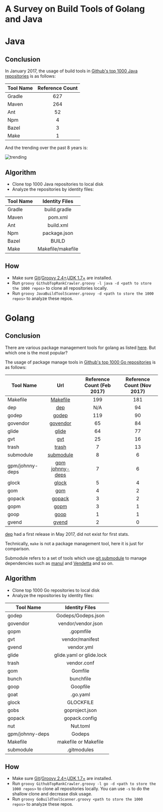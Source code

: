 # A Survey on Build Tools of Golang and Java

# Java

## Conclusion

In January 2017, the usage of build tools in [Github's top 1000 Java repositories](http://github-rank.com/star?language=Java) is as follows:

| Tool Name     | Reference Count  |
| ------------- | :-----:|
|Gradle|627|
|Maven|264|
|Ant|52|
|Npm|4|
|Bazel|3|
|Make|1|

And the trending over the past 8 years is:

![trending](https://raw.githubusercontent.com/blindpirate/report-of-build-tools-for-java-and-golang/master/trending.png)

## Algorithm

- Clone top 1000 Java repositories to local disk
- Analyze the repositories by identity files:

| Tool Name     |Identity Files|
| ------------- |:-----:|
|Gradle |build.gradle|
|Maven |pom.xml|
|Ant |build.xml|
|Npm |package.json|
|Bazel |BUILD|
|Make |Makefile/makefile|

## How 

- Make sure [Git](https://git-scm.com/)/[Groovy 2.4+](http://www.groovy-lang.org/download.html)/[JDK 1.7+](http://www.oracle.com/technetwork/java/javase/downloads/jdk8-downloads-2133151.html) are installed.
- Run `groovy GithubTopRankCrawler.groovy -l java -d <path to store the 1000 repos>` to clone all repositories locally. 
- Run `groovy JavaBuildToolScanner.groovy -d <path to store the 1000 repos>` to analyze these repos.

# Golang

## Conclusion
There are various package management tools for golang as listed [here](https://github.com/golang/go/wiki/PackageManagementTools). But which one is the most popular? 

The usage of package manage tools in [Github's top 1000 Go repositories](http://github-rank.com/star?language=Go) is as follows:

| Tool Name     |Url           | Reference Count (Feb 2017) | Reference Count (Nov 2017) |
| ------------- |:-------------:| :-----------------:|:-----------------:|
|Makefile|[Makefile]()|199|181|
|dep|[dep](https://github.com/golang/dep)|N/A|94|
|godep|[godep](https://github.com/tools/godep)|119|90|
|govendor|[govendor](https://github.com/kardianos/govendor)|65|84|
|glide|[glide](https://github.com/Masterminds/glide)|64|77|
|gvt|[gvt](https://github.com/FiloSottile/gvt)|25|16|
|trash|[trash](https://github.com/rancher/trash)|7|13|
|submodule|[submodule]()|8|6|
|gpm/johnny-deps|[gpm](https://github.com/pote/gpm) [johnny-deps](https://github.com/VividCortex/johnny-deps)|7|6|
|glock|[glock](https://github.com/robfig/glock)|5|4|
|gom|[gom](https://github.com/mattn/gom)|4|2|
|gopack|[gopack](https://github.com/d2fn/gopack)|3|2|
|gopm|[gopm](https://github.com/gpmgo/gopm)|3|1|
|goop|[goop](https://github.com/nitrous-io/goop)|1|1|
|gvend|[gvend](https://github.com/govend/govend)|2|0|

[dep](https://github.com/golang/dep) had a first release in May 2017, did not exist for first stats.

Technically, `make` is not a package management tool, here it is just for comparison.

Submodule refers to a set of tools which use [git submodule](https://git-scm.com/docs/git-submodule) to manage dependencies such as [manul](https://github.com/kovetskiy/manul) and [Vendetta](https://github.com/dpw/vendetta) and so on.

## Algorithm

- Clone top 1000 Go repositories to local disk
- Analyze the repositories by identity files:

| Tool Name     |Identity Files|
| ------------- |:-----:|
|godep |Godeps/Godeps.json|
| govendor |vendor/vendor.json|
|gopm|.gopmfile|
| gvt |vendor/manifest|
| gvend |vendor.yml|
| glide |glide.yaml or glide.lock|
| trash |vendor.conf|
| gom | Gomfile |
| bunch | bunchfile |
| goop | Goopfile |
| goat |.go.yaml|                     
| glock | GLOCKFILE |
| gobs |goproject.json|
| gopack |gopack.config|
| nut |Nut.toml|
|gpm/johnny-deps| Godeps |
| Makefile |makefile or Makefile|
| submodule |.gitmodules|

## How

- Make sure [Git](https://git-scm.com/)/[Groovy 2.4+](http://www.groovy-lang.org/download.html)/[JDK 1.7+](http://www.oracle.com/technetwork/java/javase/downloads/jdk8-downloads-2133151.html) are installed.
- Run `groovy GithubTopRankCrawler.groovy -l go -d <path to store the 1000 repos>` to clone all repositories locally. You can use `-s` to do the shallow clone and decrease disk usage.
- Run `groovy GoBuildToolScanner.groovy <path to store the 1000 repos>` to analyze these repos.




